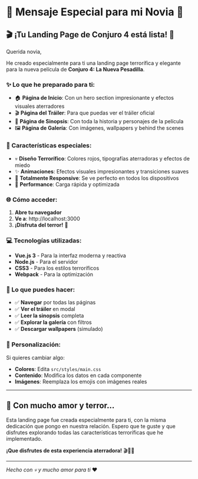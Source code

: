 # 💝 Mensaje Especial para mi Novia 💝

## 🎬 ¡Tu Landing Page de Conjuro 4 está lista! 👻

Querida novia,

He creado especialmente para ti una landing page terrorífica y elegante para la nueva película de **Conjuro 4: La Nueva Pesadilla**. 

### ✨ Lo que he preparado para ti:

- 🏠 **Página de Inicio**: Con un hero section impresionante y efectos visuales aterradores
- 🎬 **Página del Tráiler**: Para que puedas ver el tráiler oficial
- 📖 **Página de Sinopsis**: Con toda la historia y personajes de la película
- 🖼️ **Página de Galería**: Con imágenes, wallpapers y behind the scenes

### 🎨 Características especiales:

- 💀 **Diseño Terrorífico**: Colores rojos, tipografías aterradoras y efectos de miedo
- ✨ **Animaciones**: Efectos visuales impresionantes y transiciones suaves
- 📱 **Totalmente Responsive**: Se ve perfecto en todos los dispositivos
- 🚀 **Performance**: Carga rápida y optimizada

### 🌐 Cómo acceder:

1. **Abre tu navegador**
2. **Ve a**: http://localhost:3000
3. **¡Disfruta del terror!** 👻

### 💻 Tecnologías utilizadas:

- **Vue.js 3** - Para la interfaz moderna y reactiva
- **Node.js** - Para el servidor
- **CSS3** - Para los estilos terroríficos
- **Webpack** - Para la optimización

### 🎯 Lo que puedes hacer:

- ✅ **Navegar** por todas las páginas
- ✅ **Ver el tráiler** en modal
- ✅ **Leer la sinopsis** completa
- ✅ **Explorar la galería** con filtros
- ✅ **Descargar wallpapers** (simulado)

### 🔧 Personalización:

Si quieres cambiar algo:
- **Colores**: Edita `src/styles/main.css`
- **Contenido**: Modifica los datos en cada componente
- **Imágenes**: Reemplaza los emojis con imágenes reales

---

## 💝 Con mucho amor y terror...

Esta landing page fue creada especialmente para ti, con la misma dedicación que pongo en nuestra relación. Espero que te guste y que disfrutes explorando todas las características terroríficas que he implementado.

**¡Que disfrutes de esta experiencia aterradora!** 🎬👻💀

---

*Hecho con 💀 y mucho amor para ti* ❤️ 